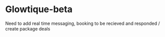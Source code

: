 # Glowtique-beta
Need to add real time messaging, booking to be recieved and responded / create package deals 
